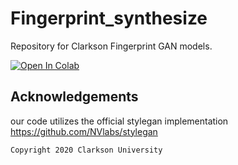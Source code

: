 # Fingerprint_synthesize

Repository for Clarkson Fingerprint GAN models.

[![Open In Colab](https://colab.research.google.com/assets/colab-badge.svg)](https://colab.research.google.com/github/keivanB/Clarkson_Finger_Gen/blob/main/Gen_Samples.ipynb)


## Acknowledgements

our code utilizes the official stylegan implementation https://github.com/NVlabs/stylegan


```sh
Copyright 2020 Clarkson University
```
